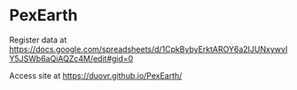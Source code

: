 # PexEarth

Register data at https://docs.google.com/spreadsheets/d/1CpkBybyErktAROY6a2IJUNxywvIY5JSWb6aQiAQZc4M/edit#gid=0

Access site at https://duovr.github.io/PexEarth/
